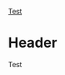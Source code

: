 <!-- TITLE: Home -->
<!-- SUBTITLE: A quick summary of Home -->
[Test](/uploads/test.py "Test")
# Header
Test